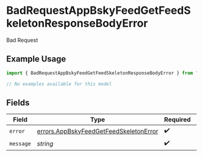 # BadRequestAppBskyFeedGetFeedSkeletonResponseBodyError

Bad Request

## Example Usage

```typescript
import { BadRequestAppBskyFeedGetFeedSkeletonResponseBodyError } from "@speakeasy-api/bluesky/models/errors";

// No examples available for this model
```

## Fields

| Field                                                                                            | Type                                                                                             | Required                                                                                         | Description                                                                                      |
| ------------------------------------------------------------------------------------------------ | ------------------------------------------------------------------------------------------------ | ------------------------------------------------------------------------------------------------ | ------------------------------------------------------------------------------------------------ |
| `error`                                                                                          | [errors.AppBskyFeedGetFeedSkeletonError](../../models/errors/appbskyfeedgetfeedskeletonerror.md) | :heavy_check_mark:                                                                               | N/A                                                                                              |
| `message`                                                                                        | *string*                                                                                         | :heavy_check_mark:                                                                               | N/A                                                                                              |